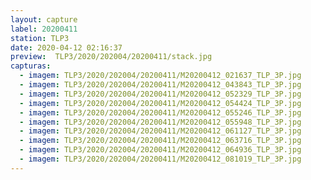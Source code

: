 ```yaml
---
layout: capture
label: 20200411
station: TLP3
date: 2020-04-12 02:16:37
preview:  TLP3/2020/202004/20200411/stack.jpg
capturas:
  - imagem: TLP3/2020/202004/20200411/M20200412_021637_TLP_3P.jpg
  - imagem: TLP3/2020/202004/20200411/M20200412_043843_TLP_3P.jpg
  - imagem: TLP3/2020/202004/20200411/M20200412_052329_TLP_3P.jpg
  - imagem: TLP3/2020/202004/20200411/M20200412_054424_TLP_3P.jpg
  - imagem: TLP3/2020/202004/20200411/M20200412_055246_TLP_3P.jpg
  - imagem: TLP3/2020/202004/20200411/M20200412_055948_TLP_3P.jpg
  - imagem: TLP3/2020/202004/20200411/M20200412_061127_TLP_3P.jpg
  - imagem: TLP3/2020/202004/20200411/M20200412_063716_TLP_3P.jpg
  - imagem: TLP3/2020/202004/20200411/M20200412_064936_TLP_3P.jpg
  - imagem: TLP3/2020/202004/20200411/M20200412_081019_TLP_3P.jpg
---
```

